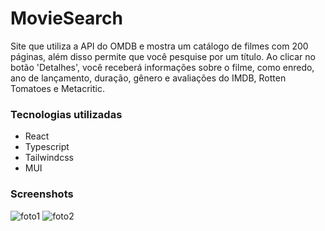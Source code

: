 # MovieSearch

<p>Site que utiliza a API do OMDB e mostra um catálogo de filmes com 200 páginas, além disso permite que você pesquise por um título. Ao clicar no botão 'Detalhes', 
  você receberá informações sobre o filme, como enredo, ano de lançamento, duração, gênero e avaliações do IMDB, Rotten Tomatoes e Metacritic.</p>

### Tecnologias utilizadas
- React
- Typescript
- Tailwindcss
- MUI

### Screenshots

<img src="https://firebasestorage.googleapis.com/v0/b/dados-de123.appspot.com/o/MovieSearch.png?alt=media&token=29e53887-ec0f-4242-8b5c-a6675dce726e" alt="foto1"/>
<img src="https://firebasestorage.googleapis.com/v0/b/dados-de123.appspot.com/o/MovieSearch%20(1).png?alt=media&token=f47eb691-9333-47fe-ab32-3e424962912b" alt="foto2"/>
